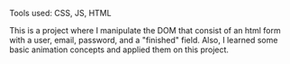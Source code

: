 Tools used: CSS, JS, HTML

This is a project where I manipulate the DOM that consist of an html form with a user, email, password, and a "finished" field. Also, I learned some basic animation
concepts and applied them on this project. 
